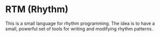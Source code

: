 # RTM (Rhythm)
This is a small language for rhythm programming. The idea is to have a small,
powerful set of tools for writing and modifying rhythm patterns.
